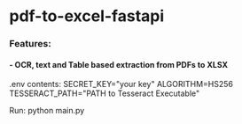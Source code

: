 # pdf-to-excel-fastapi

### Features:
#### - OCR, text and Table based extraction from PDFs to XLSX

.env contents:
SECRET_KEY="your key"
ALGORITHM=HS256
TESSERACT_PATH="PATH to Tesseract Executable"

Run: python main.py
